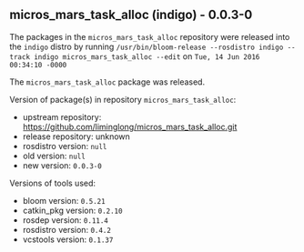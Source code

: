 ## micros_mars_task_alloc (indigo) - 0.0.3-0

The packages in the `micros_mars_task_alloc` repository were released into the `indigo` distro by running `/usr/bin/bloom-release --rosdistro indigo --track indigo micros_mars_task_alloc --edit` on `Tue, 14 Jun 2016 00:34:10 -0000`

The `micros_mars_task_alloc` package was released.

Version of package(s) in repository `micros_mars_task_alloc`:

- upstream repository: https://github.com/liminglong/micros_mars_task_alloc.git
- release repository: unknown
- rosdistro version: `null`
- old version: `null`
- new version: `0.0.3-0`

Versions of tools used:

- bloom version: `0.5.21`
- catkin_pkg version: `0.2.10`
- rosdep version: `0.11.4`
- rosdistro version: `0.4.2`
- vcstools version: `0.1.37`


